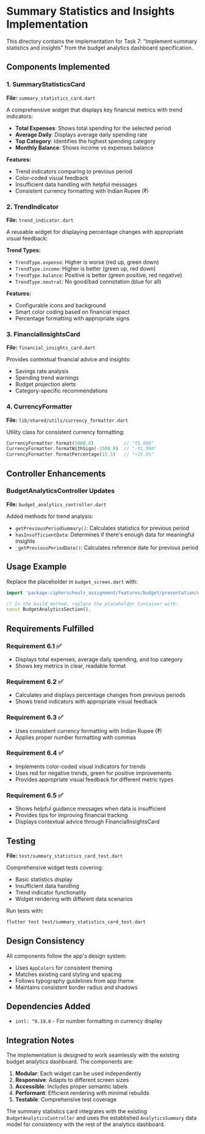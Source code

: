 # Summary Statistics and Insights Implementation

This directory contains the implementation for Task 7: "Implement summary statistics and insights" from the budget analytics dashboard specification.

## Components Implemented

### 1. SummaryStatisticsCard
**File:** `summary_statistics_card.dart`

A comprehensive widget that displays key financial metrics with trend indicators:

- **Total Expenses**: Shows total spending for the selected period
- **Average Daily**: Displays average daily spending rate
- **Top Category**: Identifies the highest spending category
- **Monthly Balance**: Shows income vs expenses balance

**Features:**
- Trend indicators comparing to previous period
- Color-coded visual feedback
- Insufficient data handling with helpful messages
- Consistent currency formatting with Indian Rupee (₹)

### 2. TrendIndicator
**File:** `trend_indicator.dart`

A reusable widget for displaying percentage changes with appropriate visual feedback:

**Trend Types:**
- `TrendType.expense`: Higher is worse (red up, green down)
- `TrendType.income`: Higher is better (green up, red down)  
- `TrendType.balance`: Positive is better (green positive, red negative)
- `TrendType.neutral`: No good/bad connotation (blue for all)

**Features:**
- Configurable icons and background
- Smart color coding based on financial impact
- Percentage formatting with appropriate signs

### 3. FinancialInsightsCard
**File:** `financial_insights_card.dart`

Provides contextual financial advice and insights:

- Savings rate analysis
- Spending trend warnings
- Budget projection alerts
- Category-specific recommendations

### 4. CurrencyFormatter
**File:** `lib/shared/utils/currency_formatter.dart`

Utility class for consistent currency formatting:

```dart
CurrencyFormatter.format(5000.0)           // "₹5,000"
CurrencyFormatter.formatWithSign(-1500.0)  // "-₹1,500"
CurrencyFormatter.formatPercentage(15.5)   // "+15.5%"
```

## Controller Enhancements

### BudgetAnalyticsController Updates
**File:** `budget_analytics_controller.dart`

Added methods for trend analysis:

- `getPreviousPeriodSummary()`: Calculates statistics for previous period
- `hasInsufficientData`: Determines if there's enough data for meaningful insights
- `_getPreviousPeriodDate()`: Calculates reference date for previous period

## Usage Example

Replace the placeholder in `budget_screen.dart` with:

```dart
import 'package:cipherschools_assignment/features/budget/presentation/widgets/budget_analytics_example.dart';

// In the build method, replace the placeholder Container with:
const BudgetAnalyticsSection(),
```

## Requirements Fulfilled

### Requirement 6.1 ✅
- Displays total expenses, average daily spending, and top category
- Shows key metrics in clear, readable format

### Requirement 6.2 ✅  
- Calculates and displays percentage changes from previous periods
- Shows trend indicators with appropriate visual feedback

### Requirement 6.3 ✅
- Uses consistent currency formatting with Indian Rupee (₹)
- Applies proper number formatting with commas

### Requirement 6.4 ✅
- Implements color-coded visual indicators for trends
- Uses red for negative trends, green for positive improvements
- Provides appropriate visual feedback for different metric types

### Requirement 6.5 ✅
- Shows helpful guidance messages when data is insufficient
- Provides tips for improving financial tracking
- Displays contextual advice through FinancialInsightsCard

## Testing

**File:** `test/summary_statistics_card_test.dart`

Comprehensive widget tests covering:
- Basic statistics display
- Insufficient data handling  
- Trend indicator functionality
- Widget rendering with different data scenarios

Run tests with:
```bash
flutter test test/summary_statistics_card_test.dart
```

## Design Consistency

All components follow the app's design system:
- Uses `AppColors` for consistent theming
- Matches existing card styling and spacing
- Follows typography guidelines from app theme
- Maintains consistent border radius and shadows

## Dependencies Added

- `intl: ^0.19.0` - For number formatting in currency display

## Integration Notes

The implementation is designed to work seamlessly with the existing budget analytics dashboard. The components are:

1. **Modular**: Each widget can be used independently
2. **Responsive**: Adapts to different screen sizes
3. **Accessible**: Includes proper semantic labels
4. **Performant**: Efficient rendering with minimal rebuilds
5. **Testable**: Comprehensive test coverage

The summary statistics card integrates with the existing `BudgetAnalyticsController` and uses the established `AnalyticsSummary` data model for consistency with the rest of the analytics dashboard.
